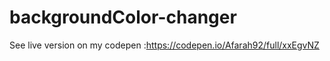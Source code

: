 # backgroundColor-changer

See live version on my codepen :https://codepen.io/Afarah92/full/xxEgvNZ
